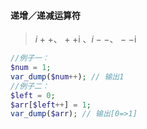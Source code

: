 #### 递增／递减运算符

> $i++  、++$i  、$i--、--$i

```php
//例子一：
$num = 1;
var_dump($num++); // 输出1
//例子二：
$left = 0;
$arr[$left++] = 1;
var_dump($arr); // 输出[0=>1]
```



